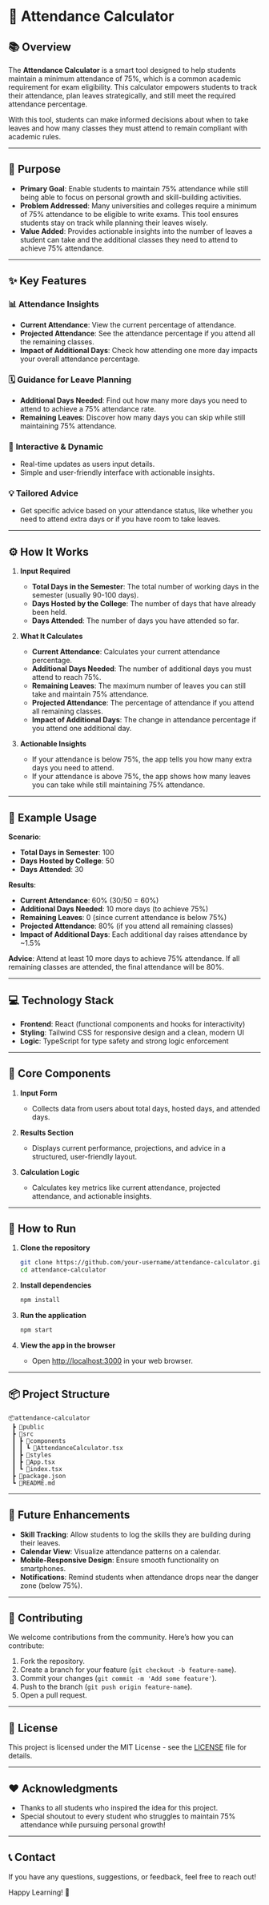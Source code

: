 # 📘 **Attendance Calculator**

## 📚 **Overview**
The **Attendance Calculator** is a smart tool designed to help students maintain a minimum attendance of 75%, which is a common academic requirement for exam eligibility. This calculator empowers students to track their attendance, plan leaves strategically, and still meet the required attendance percentage.

With this tool, students can make informed decisions about when to take leaves and how many classes they must attend to remain compliant with academic rules.

---

## 🎯 **Purpose**
- **Primary Goal**: Enable students to maintain 75% attendance while still being able to focus on personal growth and skill-building activities.
- **Problem Addressed**: Many universities and colleges require a minimum of 75% attendance to be eligible to write exams. This tool ensures students stay on track while planning their leaves wisely.
- **Value Added**: Provides actionable insights into the number of leaves a student can take and the additional classes they need to attend to achieve 75% attendance.

---

## ✨ **Key Features**

### 📊 **Attendance Insights**
- **Current Attendance**: View the current percentage of attendance.
- **Projected Attendance**: See the attendance percentage if you attend all the remaining classes.
- **Impact of Additional Days**: Check how attending one more day impacts your overall attendance percentage.

### 🗓️ **Guidance for Leave Planning**
- **Additional Days Needed**: Find out how many more days you need to attend to achieve a 75% attendance rate.
- **Remaining Leaves**: Discover how many days you can skip while still maintaining 75% attendance.

### 🚀 **Interactive & Dynamic**
- Real-time updates as users input details.
- Simple and user-friendly interface with actionable insights.

### 💡 **Tailored Advice**
- Get specific advice based on your attendance status, like whether you need to attend extra days or if you have room to take leaves.

---

## ⚙️ **How It Works**

1. **Input Required**
   - **Total Days in the Semester**: The total number of working days in the semester (usually 90-100 days).
   - **Days Hosted by the College**: The number of days that have already been held.
   - **Days Attended**: The number of days you have attended so far.

2. **What It Calculates**
   - **Current Attendance**: Calculates your current attendance percentage.
   - **Additional Days Needed**: The number of additional days you must attend to reach 75%.
   - **Remaining Leaves**: The maximum number of leaves you can still take and maintain 75% attendance.
   - **Projected Attendance**: The percentage of attendance if you attend all remaining classes.
   - **Impact of Additional Days**: The change in attendance percentage if you attend one additional day.

3. **Actionable Insights**
   - If your attendance is below 75%, the app tells you how many extra days you need to attend.
   - If your attendance is above 75%, the app shows how many leaves you can take while still maintaining 75% attendance.
   
---

## 🧮 **Example Usage**
**Scenario**:
- **Total Days in Semester**: 100
- **Days Hosted by College**: 50
- **Days Attended**: 30

**Results**:
- **Current Attendance**: 60% (30/50 = 60%)
- **Additional Days Needed**: 10 more days (to achieve 75%)
- **Remaining Leaves**: 0 (since current attendance is below 75%)
- **Projected Attendance**: 80% (if you attend all remaining classes)
- **Impact of Additional Days**: Each additional day raises attendance by ~1.5%

**Advice**: Attend at least 10 more days to achieve 75% attendance. If all remaining classes are attended, the final attendance will be 80%.

---

## 💻 **Technology Stack**

- **Frontend**: React (functional components and hooks for interactivity)
- **Styling**: Tailwind CSS for responsive design and a clean, modern UI
- **Logic**: TypeScript for type safety and strong logic enforcement

---

## 🧩 **Core Components**

1. **Input Form**
   - Collects data from users about total days, hosted days, and attended days.

2. **Results Section**
   - Displays current performance, projections, and advice in a structured, user-friendly layout.

3. **Calculation Logic**
   - Calculates key metrics like current attendance, projected attendance, and actionable insights.

---

## 🚀 **How to Run**

1. **Clone the repository**
   ```bash
   git clone https://github.com/your-username/attendance-calculator.git
   cd attendance-calculator
   ```

2. **Install dependencies**
   ```bash
   npm install
   ```

3. **Run the application**
   ```bash
   npm start
   ```

4. **View the app in the browser**
   - Open [http://localhost:3000](http://localhost:3000) in your web browser.

---

## 📦 **Project Structure**
```
📦attendance-calculator
 ┣ 📂public
 ┣ 📂src
 ┃ ┣ 📂components
 ┃ ┃ ┗ 📜AttendanceCalculator.tsx
 ┃ ┣ 📂styles
 ┃ ┣ 📜App.tsx
 ┃ ┗ 📜index.tsx
 ┣ 📜package.json
 ┗ 📜README.md
```

---

## 🚀 **Future Enhancements**
- **Skill Tracking**: Allow students to log the skills they are building during their leaves.
- **Calendar View**: Visualize attendance patterns on a calendar.
- **Mobile-Responsive Design**: Ensure smooth functionality on smartphones.
- **Notifications**: Remind students when attendance drops near the danger zone (below 75%).

---

## 🤝 **Contributing**
We welcome contributions from the community. Here’s how you can contribute:
1. Fork the repository.
2. Create a branch for your feature (`git checkout -b feature-name`).
3. Commit your changes (`git commit -m 'Add some feature'`).
4. Push to the branch (`git push origin feature-name`).
5. Open a pull request.

---

## 📜 **License**
This project is licensed under the MIT License - see the [LICENSE](LICENSE) file for details.

---

## ❤️ **Acknowledgments**
- Thanks to all students who inspired the idea for this project.
- Special shoutout to every student who struggles to maintain 75% attendance while pursuing personal growth!

---

## 📞 **Contact**
If you have any questions, suggestions, or feedback, feel free to reach out!

Happy Learning! 🚀

